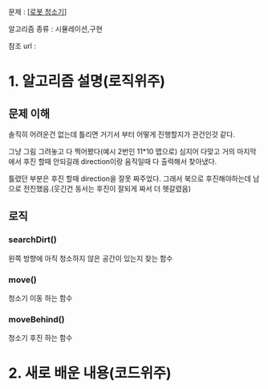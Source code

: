 문제 : [[로봇 청소기]](https://www.acmicpc.net/problem/14503)

알고리즘 종류 : 시뮬레이션,구현

참조 url :

# 1. 알고리즘 설명(로직위주)

## 문제 이해

솔직히 어려운건 없는데 틀리면 거기서 부터 어떻게 진행할지가 관건인것 같다.

그냥 그림 그려놓고 다 찍어봤다(예시 2번인 11*10 맵으로) 심지어 다맞고 거의 마지막 에서 후진 할때 안되길래 direction이랑 움직일때 다 출력해서 찾아냈다.

틀렸던 부분은 후진 할때 direction을 잘못 짜주었다. 그래서 북으로 후진해야하는데 남으로 전진했음.(웃긴건 동서는 후진이 잘되게 짜서 더 헷갈렸음)

## 로직

### searchDirt()

왼쪽 방향에 아직 청소하지 않은 공간이 있는지 찾는 함수

### move()

청소기 이동 하는 함수

### moveBehind()

청소기 후진 하는 함수

# 2. 새로 배운 내용(코드위주)
